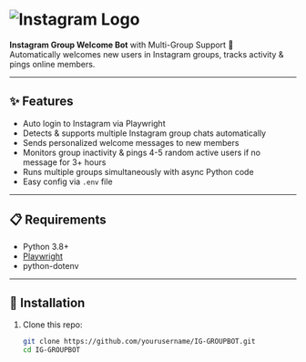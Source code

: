 # ![Instagram Logo](https://upload.wikimedia.org/wikipedia/commons/e/e7/Instagram_logo_2016.svg)

**Instagram Group Welcome Bot** with Multi-Group Support 🚀  
Automatically welcomes new users in Instagram groups, tracks activity & pings online members.

---

## ✨ Features

- Auto login to Instagram via Playwright  
- Detects & supports multiple Instagram group chats automatically  
- Sends personalized welcome messages to new members  
- Monitors group inactivity & pings 4-5 random active users if no message for 3+ hours  
- Runs multiple groups simultaneously with async Python code  
- Easy config via `.env` file

---

## 📋 Requirements

- Python 3.8+  
- [Playwright](https://playwright.dev/python/)  
- python-dotenv

---

## 🚀 Installation

1. Clone this repo:

   ```bash
   git clone https://github.com/yourusername/IG-GROUPBOT.git
   cd IG-GROUPBOT
   
